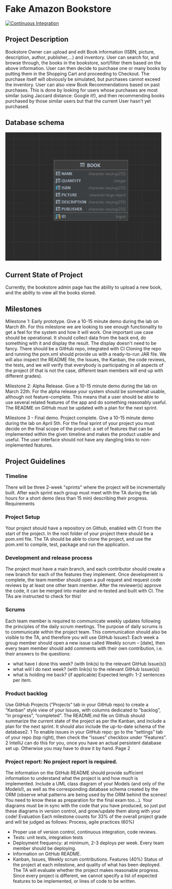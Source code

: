 # Fake Amazon Bookstore #

[![Continuous Integration](https://github.com/tony-zeidan/fake-amazon-bookstore/actions/workflows/ci-testing.yml/badge.svg?branch=master)](https://github.com/tony-zeidan/fake-amazon-bookstore/actions/workflows/ci-testing.yml)

## Project Description ##
Bookstore Owner can upload and edit Book information (ISBN, picture, description, author, publisher,...) and inventory. User can search for, and browse through, the books in the bookstore, sort/filter them based on the above information. User can then decide to purchase one or many books by putting them in the Shopping Cart and proceeding to Checkout. The purchase itself will obviously be simulated, but purchases cannot exceed the inventory. User can also view Book Recommendations based on past purchases. This is done by looking for users whose purchases are most similar (using Jaccard distance: Google it!), and then recommending books purchased by those similar users but that the current User hasn't yet purchased.


## Database schema ##
![img.png](img.png)

## Current State of Project ##
Currently, the bookstore admin page has the ability to upload a new book,
and the ability to view all the books stored.

## Milestones ##
Milestone 1: Early prototype. Give a 10-15 minute demo during the lab on March 8h.
For this milestone we are looking to see enough functionality to get a feel for the system and how it will
work. One important use case should be operational. It should collect data from the back end, do
something with it and display the result. The display doesn't need to be fancy. There should be a GitHub
repo, integrated with CI Cloning the repo and running the pom.xml should provide us with a ready-to-run JAR file.
We will also inspect the README file, the Issues, the Kanban, the code reviews, the tests, and we will
verify that everybody is participating in all aspects of the project (if that is not the case, different team
members will end up with different grades).

Milestone 2: Alpha Release. Give a 10-15 minute demo during the lab on March 22th.
For the alpha release your system should be somewhat usable, although not feature-complete. This
means that a user should be able to use several related features of the app and do something reasonably
useful. The README on GitHub must be updated with a plan for the next sprint.

Milestone 3 - Final demo. Project complete. Give a 10-15 minute demo during the lab on April 5th.
For the final sprint of your project you must decide on the final scope of the product: a set of features
that can be implemented within the given timeline and makes the product usable and useful. The user
interface should not have any dangling links to non-implemented features.

## Project Guidelines ##
### Timeline ###
There will be three 2-week "sprints" where the project will be incrementally built. After each sprint
each group must meet with the TA during the lab hours for a short demo (less than 15 min) describing
their progress.
Requirements

### Project Setup ###
Your project should have a repository on Github, enabled with CI from the start of the project.
In the root folder of your project there should be a pom.xml file. The TA should be able to clone the
project, and use the pom.xml to compile, test, package and run the application.

### Development and release process ###
The project must have a main branch, and each contributor should create a new branch for each of the
features they implement. Once development is complete, the team member should open a pull request
and request code reviews by at least one other team member. After the reviewer(s) approve the code, it
can be merged into master and re-tested and built with CI. The TAs are instructed to check for this!

### Scrums ###
Each team member is required to communicate weekly updates following the principles of the daily
scrum meetings. The purpose of daily scrums is to communicate within the project team. This
communication should also be visible to the TA, and therefore you will use GitHub Issues1:
Each week a group member should open a new issue called Weekly scrum – [date], then every team
member should add comments with their own contribution, i.e. their answers to the questions:
- what have I done this week? (with link(s) to the relevant GitHub Issue(s))
- what will I do next week? (with link(s) to the relevant GitHub Issue(s))
- what is holding me back? (if applicable)
  Expected length: 1-2 sentences per item.

### Product backlog ###
  Use GitHub Projects (“Projects” tab in your GitHub repo) to create a “Kanban” style view of your
  Issues, with columns dedicated to “backlog”, “in progress”, “completed”. The README.md file on
  Github should summarize the current state of the project as per the Kanban, and include a plan for the
  next sprint. It should also include the up-to-date schema of the database2.
  1 To enable issues in your GitHub repo: go to the “settings” tab of your repo (top right), then check the “issues”
  checkbox under “Features”.
  2 IntelliJ can do this for you, once you have an actual persistent database set up. Otherwise you may have to draw it by
  hand.
  Page 2

### Project report: No project report is required. ###
  The information on the GitHub README should provide sufficient information to understand what the
  project is and how much is implemented. Include a UML class diagram of your Models (and only of the
  Models!), as well as the corresponding database schema created by the ORM (observe what patterns are
  being used by the ORM behind the scenes! You need to know these as preparation for the final exam
  too...). Your diagrams must be in sync with the code that you have produced, so just put these diagrams
  in version control, and grow/update them along with your code!
  Evaluation
  Each milestone counts for 33% of the overall project grade and will be judged as follows:
  Process, agile practices (60%)
- Proper use of version control, continuous integration, code reviews.
- Tests: unit tests, integration tests
- Deployment frequency: at minimum, 2-3 deploys per week. Every team member should be deploying.
- Information on GitHub README.
- Kanban, Issues, Weekly scrum contributions.
  Features (40%)
  Status of the project at each milestone, and quality of what has been deployed. The TA will evaluate
  whether the project makes reasonable progress. Since every project is different, we cannot specify a list
  of expected features to be implemented, or lines of code to be written.